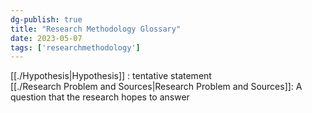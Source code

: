 ```yaml
---  
dg-publish: true  
title: "Research Methodology Glossary"  
date: 2023-05-07  
tags: ['researchmethodology']  
---  
```

  
[[./Hypothesis|Hypothesis]] : tentative statement  
[[./Research Problem and Sources|Research Problem and Sources]]: A question that the research hopes to answer  
